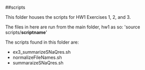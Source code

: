 ##scripts

This folder houses the scripts for HW1 Exercises 1, 2, and 3.

The files in here are run from the main folder, hw1 as so: 
'source scripts/__scriptname__'

The scripts found in this folder are:
- ex3_summarizeSNaQres.sh
- normalizeFileNames.sh
- summaraizeSNaQres.sh



